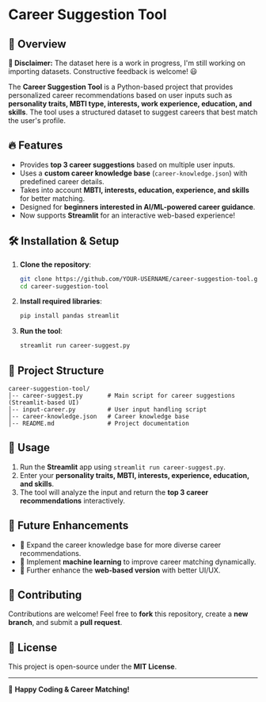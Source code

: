 # Career Suggestion Tool

## 📌 Overview
**🚨 Disclaimer:** The dataset here is a work in progress, I'm still working on importing datasets. Constructive feedback is welcome! 😃

The **Career Suggestion Tool** is a Python-based project that provides personalized career recommendations based on user inputs such as **personality traits, MBTI type, interests, work experience, education, and skills**. The tool uses a structured dataset to suggest careers that best match the user's profile.

## 🔥 Features
- Provides **top 3 career suggestions** based on multiple user inputs.
- Uses a **custom career knowledge base** (`career-knowledge.json`) with predefined career details.
- Takes into account **MBTI, interests, education, experience, and skills** for better matching.
- Designed for **beginners interested in AI/ML-powered career guidance**.
- Now supports **Streamlit** for an interactive web-based experience!

## 🛠️ Installation & Setup
1. **Clone the repository**:
   ```bash
   git clone https://github.com/YOUR-USERNAME/career-suggestion-tool.git
   cd career-suggestion-tool
   ```
2. **Install required libraries**:
   ```bash
   pip install pandas streamlit
   ```
3. **Run the tool**:
   ```bash
   streamlit run career-suggest.py
   ```

## 📂 Project Structure
```
career-suggestion-tool/
│-- career-suggest.py       # Main script for career suggestions (Streamlit-based UI)
│-- input-career.py         # User input handling script
│-- career-knowledge.json   # Career knowledge base
│-- README.md               # Project documentation
```

## 🎯 Usage
1. Run the **Streamlit** app using `streamlit run career-suggest.py`.
2. Enter your **personality traits, MBTI, interests, experience, education, and skills**.
3. The tool will analyze the input and return the **top 3 career recommendations** interactively.

## 📝 Future Enhancements
- 🔹 Expand the career knowledge base for more diverse career recommendations.
- 🔹 Implement **machine learning** to improve career matching dynamically.
- 🔹 Further enhance the **web-based version** with better UI/UX.

## 🤝 Contributing
Contributions are welcome! Feel free to **fork** this repository, create a **new branch**, and submit a **pull request**.

## 📜 License
This project is open-source under the **MIT License**.

---
🚀 **Happy Coding & Career Matching!**
